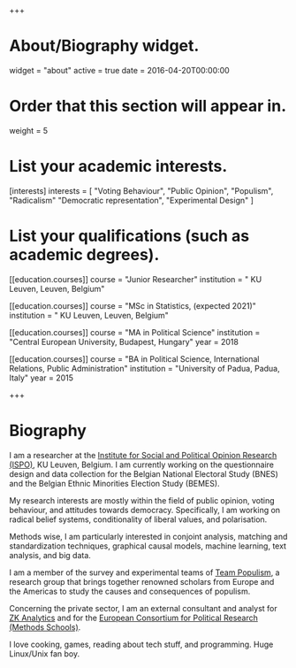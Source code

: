 +++
# About/Biography widget.
widget = "about"
active = true
date = 2016-04-20T00:00:00

# Order that this section will appear in.
weight = 5

# List your academic interests.
[interests]
  interests = [
    "Voting Behaviour",
    "Public Opinion", 
    "Populism",
    "Radicalism"
    "Democratic representation", 
    "Experimental Design"
  ]

# List your qualifications (such as academic degrees).
[[education.courses]]
  course = "Junior Researcher"
  institution = " KU Leuven, Leuven, Belgium"

[[education.courses]]
  course = "MSc in Statistics, (expected 2021)"
  institution = " KU Leuven, Leuven, Belgium"

[[education.courses]]
  course = "MA in Political Science"
  institution = "Central European University, Budapest, Hungary"
  year = 2018

[[education.courses]]
  course = "BA in Political Science, International Relations, Public Administration"
  institution = "University of Padua, Padua, Italy"
  year = 2015 
 
+++

# Biography

I am a researcher at the [Institute for Social and Political Opinion Research (ISPO)](https://soc.kuleuven.be/ceso/ispo), KU Leuven, Belgium. I am currently working on the questionnaire design and data collection for the Belgian National Electoral Study (BNES) and the Belgian Ethnic Minorities Election Study (BEMES).

My research interests are mostly within the field of public opinion, voting behaviour, and attitudes towards democracy. Specifically, I am working on radical belief systems, conditionality of liberal values, and polarisation. 

Methods wise, I am particularly interested in conjoint analysis, matching and standardization techniques, graphical causal models, machine learning, text analysis, and big data. 

I am a member of the survey and experimental teams of [Team Populism](http://www.teampopulism.com/), a research group that brings together renowned scholars from Europe and the Americas to study the causes and consequences of populism.

Concerning the private sector, I am an external consultant and analyst for [ZK Analytics](http://www.zkanalytics.com/) and for the [European Consortium for Political Research (Methods Schools)](https://ecpr.eu/Events/EventTypeDetails.aspx?EventTypeID=5). 

I love cooking, games, reading about tech stuff, and programming. Huge Linux/Unix fan boy.
